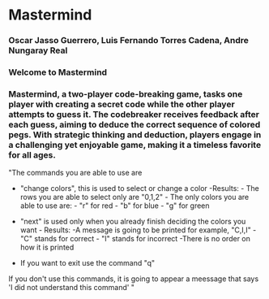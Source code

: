 # Mastermind
### Oscar Jasso Guerrero, Luis Fernando Torres Cadena, Andre Nungaray Real

### Welcome to Mastermind
### Mastermind, a two-player code-breaking game, tasks one player with creating a secret code while the other player attempts to guess it. The codebreaker receives feedback after each guess, aiming to deduce the correct sequence of colored pegs. With strategic thinking and deduction, players engage in a challenging yet enjoyable game, making it a timeless favorite for all ages.

"The commands you are able to use are
- "change colors", this is used to select or change a color 
      -Results:
        - The rows you are able to select only are "0,1,2"
        - The only colors you are able to use are:
            - "r" for red
            - "b" for blue
            - "g" for green
  
- "next" is used only when you already finish deciding the colors you want
      - Results:
        -A message is going to be printed for example, "C,I,I"
            - "C" stands for correct
            - "I" stands for incorrect
              -There is no order on how it is printed
  
- If you want to exit use the command "q"
  
If you don't use this commands, it is going to appear a meessage that says 'I did not understand this command'
"
